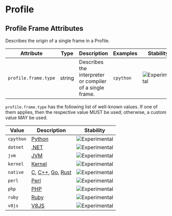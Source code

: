 <!--- Hugo front matter used to generate the website version of this page:
--->

<!-- NOTE: THIS FILE IS AUTOGENERATED. DO NOT EDIT BY HAND. -->
<!-- see templates/registry/markdown/attribute_namespace.md.j2 -->

# Profile

## Profile Frame Attributes

Describes the origin of a single frame in a Profile.

| Attribute            | Type   | Description                                              | Examples  | Stability                                                        |
| -------------------- | ------ | -------------------------------------------------------- | --------- | ---------------------------------------------------------------- |
| `profile.frame.type` | string | Describes the interpreter or compiler of a single frame. | `cpython` | ![Experimental](https://img.shields.io/badge/-experimental-blue) |

`profile.frame.type` has the following list of well-known values. If one of them applies, then the respective value MUST be used; otherwise, a custom value MAY be used.

| Value     | Description                                                                                                                                                                                                                           | Stability                                                        |
| --------- | ------------------------------------------------------------------------------------------------------------------------------------------------------------------------------------------------------------------------------------- | ---------------------------------------------------------------- |
| `cpython` | [Python](<https://wikipedia.org/wiki/Python_(programming_language)>)                                                                                                                                                                  | ![Experimental](https://img.shields.io/badge/-experimental-blue) |
| `dotnet`  | [.NET](https://wikipedia.org/wiki/.NET)                                                                                                                                                                                               | ![Experimental](https://img.shields.io/badge/-experimental-blue) |
| `jvm`     | [JVM](https://wikipedia.org/wiki/Java_virtual_machine)                                                                                                                                                                                | ![Experimental](https://img.shields.io/badge/-experimental-blue) |
| `kernel`  | [Kernel](<https://wikipedia.org/wiki/Kernel_(operating_system)>)                                                                                                                                                                      | ![Experimental](https://img.shields.io/badge/-experimental-blue) |
| `native`  | [C](<https://wikipedia.org/wiki/C_(programming_language)>), [C++](https://wikipedia.org/wiki/C%2B%2B), [Go](<https://wikipedia.org/wiki/Go_(programming_language)>), [Rust](<https://wikipedia.org/wiki/Rust_(programming_language)>) | ![Experimental](https://img.shields.io/badge/-experimental-blue) |
| `perl`    | [Perl](https://wikipedia.org/wiki/Perl)                                                                                                                                                                                               | ![Experimental](https://img.shields.io/badge/-experimental-blue) |
| `php`     | [PHP](https://wikipedia.org/wiki/PHP)                                                                                                                                                                                                 | ![Experimental](https://img.shields.io/badge/-experimental-blue) |
| `ruby`    | [Ruby](<https://wikipedia.org/wiki/Ruby_(programming_language)>)                                                                                                                                                                      | ![Experimental](https://img.shields.io/badge/-experimental-blue) |
| `v8js`    | [V8JS](<https://wikipedia.org/wiki/V8_(JavaScript_engine)>)                                                                                                                                                                           | ![Experimental](https://img.shields.io/badge/-experimental-blue) |
